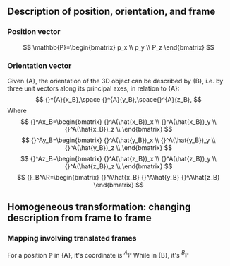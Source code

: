 ## Description of position, orientation, and frame
### Position vector
$$
\mathbb{P}=\begin{bmatrix}
p_x \\
p_y \\
P_z
\end{bmatrix}
$$
### Orientation vector
Given {A}, the orientation of the 3D object can be described by {B}, i.e. by three unit vectors along its principal axes, in relation to {A}:
$$
{}^{A}{x_B},\space {}^{A}{y_B},\space{}^{A}{z_B},
$$
Where
$$
{}^Ax_B=\begin{bmatrix}
	{}^A(\hat{x_B})_x \\
	{}^A(\hat{x_B})_y \\
	{}^A(\hat{x_B})_z \\
\end{bmatrix}
$$
$$
{}^Ay_B=\begin{bmatrix}
	{}^A(\hat{y_B})_x \\
	{}^A(\hat{y_B})_y \\
	{}^A(\hat{y_B})_z \\
\end{bmatrix}
$$
$$
{}^Az_B=\begin{bmatrix}
	{}^A(\hat{z_B})_x \\
	{}^A(\hat{z_B})_y \\
	{}^A(\hat{z_B})_z \\
\end{bmatrix}
$$
$$
{}_B^AR=\begin{bmatrix}
{}^A\hat{x_B} {}^A\hat{y_B} {}^A\hat{z_B} 
\end{bmatrix}
$$
## Homogeneous transformation: changing description from frame to frame
### Mapping involving translated frames
For a position $\mathbb{P}$ in {A}, it's coordinate is ${}^A\mathbb{P}$
While in {B}, it's ${}^{B}\mathbb{P}$

